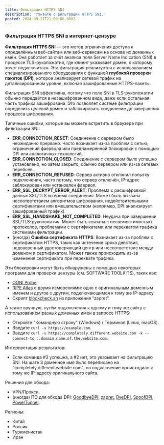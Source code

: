 ```yaml
---
title: Фильтрация HTTPS SNI
description: 'Узнайте о фильтрации HTTPS SNI.'
posted: 2024-09-21T21:00:00.000Z
---
```

### Фильтрация HTTPS SNI в интернет-цензуре
**Фильтрация HTTPS SNI** — это метод ограничения доступа к определённым веб-сайтам или веб-сервисам на основе их доменных имён. Она работает за счёт анализа поля Server Name Indication (SNI) в процессе TLS-рукопожатия, где клиент указывает домен, к которому хочет подключиться. Эта фильтрация реализуется с использованием специализированного оборудования с функцией **глубокой проверки пакетов (DPI)**, которое анализирует сетевой трафик на детализированном уровне, включая зашифрованные HTTPS-пакеты.

Фильтрация SNI эффективна, потому что поле SNI в TLS-рукопожатии обычно передаётся в незашифрованном виде, даже если остальная часть трафика зашифрована. Это позволяет системе фильтрации определить целевой домен и заблокировать соединение до завершения процесса шифрования.

Типичные ошибки, которые вы можете встретить в браузере при фильтрации SNI:
>
 - **ERR_CONNECTION_RESET**: Соединение с сервером было неожиданно прервано. Часто возникает из-за проблем с сетью, ограничений фаервола или преднамеренной блокировки с помощью DPI или аналогичных технологий.
 - **ERR_CONNECTION_CLOSED**: Соединение с сервером было успешно установлено, но затем закрыто, обычно сервером или из-за сетевых перебоев.
 - **ERR_CONNECTION_REFUSED**: Сервер активно отклонил попытку подключения, часто потому, что сервер отключён, IP-адрес заблокирован или установлен фаервол.
 - **ERR_SSL_DECRYPT_ERROR_ALERT**: Проблема с расшифровкой данных SSL/TLS во время соединения. Может быть вызвана несоответствием алгоритмов шифрования, недействительными сертификатами или вмешательством (например, DPI анализирует зашифрованный трафик).
 - **ERR_SSL_HANDSHAKE_NOT_COMPLETED**: Неудача при завершении SSL/TLS-рукопожатия. Может быть связана с несовместимостью протоколов, проблемами с сертификатами или перехватом трафика системами фильтрации.
 - (иногда) **Ошибка сертификата HTTPS**: Возникает из-за проблем с сертификатом HTTPS, таких как истечение срока действия, недоверенный удостоверяющий центр или несоответствие между доменом и сертификатом. Может также происходить из-за изменения сертификата при перехвате трафика.

Эти блокировки могут быть обнаружены с помощью некоторых программ для проверки цензуры (см. SOFTWARE TOOLKITS), таких как:
 - [OONI Probe](/balefire/ru-ru/censorship/toolkits/ooni/)
 - [RIPE Atlas](/balefire/ru-ru/censorship/services/ripe-atlas/) с двумя измерениями: одно с оригинальным доменным именем и другое с другим, подключающимся к тому же IP-адресу.
 - Скрипт [blockcheck.sh](https://github.com/bol-van/zapret/blob/master/blockcheck.sh) из приложения “zapret”.

А также вручную, путём подключения к одному и тому же сайту с использованием разных доменных имен в запросе HTTPS:
>
 - Откройте "Командную строку" (Windows) / Терминал (Linux, macOS).
 - Введите `curl -v https://example.com`.
 - Введите `curl -v https://completely.different.website.com -k --connect-to ::domain.name.of.the.website.com`.

Интерпретация результатов:
>
 - Если команда #3 успешна, а #2 нет, это указывает на фильтрацию SNI. На шаге 3 доменное имя было переписано на "completely.different.website.com", но подключение происходило к тому же IP-адресу оригинального сайта.

Решения для обхода:
>
 - VPN/Прокси.
 - (иногда) ПО для обхода DPI: [GoodbyeDPI](https://github.com/ValdikSS/GoodbyeDPI), [zapret](https://github.com/bol-van/zapret), [ByeDPI](https://github.com/hufrea/byedpi), [SpoofDPI](https://github.com/xvzc/SpoofDPI), [PowerTunnel](https://github.com/krlvm/PowerTunnel).

Регионы:
- Китай
- Россия
- Туркменистан
- Иран
